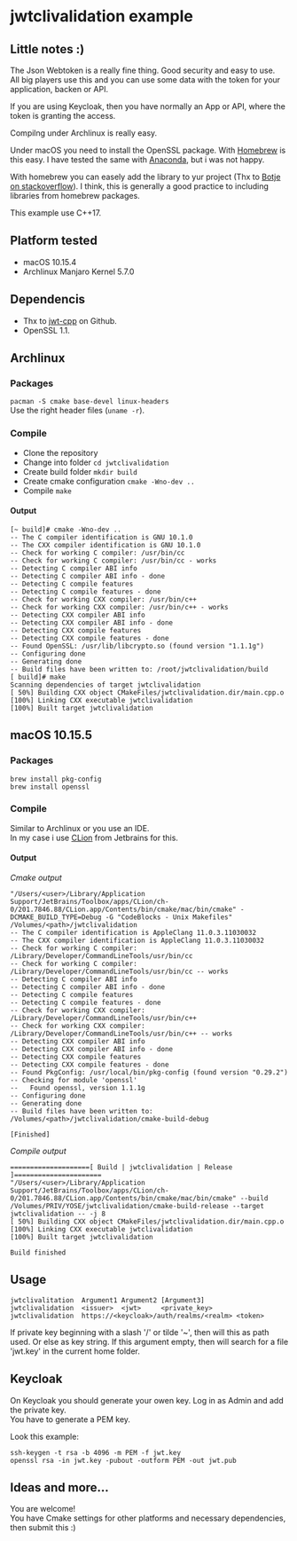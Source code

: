 # jwtclivalidation example


## Little notes :)

The Json Webtoken is a really fine thing. Good security and easy to use.  
All big players use this and you can use some data with the token for your application, backen or API.  

If you are using Keycloak, then you have normally an App or API, where the token is granting the access.  

Compilng under Archlinux is really easy.

Under macOS you need to install the OpenSSL package. With [Homebrew](https://brew.sh) is this easy.
I have tested the same with [Anaconda](https://anaconda.org), but i was not happy.  

With homebrew you can easely add the library to yur project (Thx to [Botje on stackoverflow](https://stackoverflow.com/questions/59229392/how-can-i-edit-a-cmakelist-txt-file-on-clion-to-take-ldflags-and-cppflags)).
I think, this is generally a good practice to including libraries from homebrew packages.

This example use C++17.



## Platform tested

- macOS 10.15.4  
- Archlinux Manjaro Kernel 5.7.0



## Dependencis

- Thx to [jwt-cpp](https://github.com/Thalhammer/jwt-cpp) on Github.  
- OpenSSL 1.1.  



## Archlinux

### Packages

`pacman -S cmake base-devel linux-headers`  
Use the right header files (`uname -r`).  

### Compile

- Clone the repository  
- Change into folder `cd jwtclivalidation`  
- Create build folder `mkdir build`  
- Create cmake configuration `cmake -Wno-dev ..`  
- Compile `make`  

#### Output

```shell script
[~ build]# cmake -Wno-dev ..
-- The C compiler identification is GNU 10.1.0
-- The CXX compiler identification is GNU 10.1.0
-- Check for working C compiler: /usr/bin/cc
-- Check for working C compiler: /usr/bin/cc - works
-- Detecting C compiler ABI info
-- Detecting C compiler ABI info - done
-- Detecting C compile features
-- Detecting C compile features - done
-- Check for working CXX compiler: /usr/bin/c++
-- Check for working CXX compiler: /usr/bin/c++ - works
-- Detecting CXX compiler ABI info
-- Detecting CXX compiler ABI info - done
-- Detecting CXX compile features
-- Detecting CXX compile features - done
-- Found OpenSSL: /usr/lib/libcrypto.so (found version "1.1.1g")
-- Configuring done
-- Generating done
-- Build files have been written to: /root/jwtclivalidation/build
[ build]# make
Scanning dependencies of target jwtclivalidation
[ 50%] Building CXX object CMakeFiles/jwtclivalidation.dir/main.cpp.o
[100%] Linking CXX executable jwtclivalidation
[100%] Built target jwtclivalidation
```



## macOS 10.15.5

### Packages

`brew install pkg-config`  
`brew install openssl`  

### Compile

Similar to Archlinux or you use an IDE.  
In my case i use [CLion](https://www.jetbrains.com/clion/) from Jetbrains for this.

#### Output

*Cmake output*

```shell script
"/Users/<user>/Library/Application Support/JetBrains/Toolbox/apps/CLion/ch-0/201.7846.88/CLion.app/Contents/bin/cmake/mac/bin/cmake" -DCMAKE_BUILD_TYPE=Debug -G "CodeBlocks - Unix Makefiles" /Volumes/<path>/jwtclivalidation
-- The C compiler identification is AppleClang 11.0.3.11030032
-- The CXX compiler identification is AppleClang 11.0.3.11030032
-- Check for working C compiler: /Library/Developer/CommandLineTools/usr/bin/cc
-- Check for working C compiler: /Library/Developer/CommandLineTools/usr/bin/cc -- works
-- Detecting C compiler ABI info
-- Detecting C compiler ABI info - done
-- Detecting C compile features
-- Detecting C compile features - done
-- Check for working CXX compiler: /Library/Developer/CommandLineTools/usr/bin/c++
-- Check for working CXX compiler: /Library/Developer/CommandLineTools/usr/bin/c++ -- works
-- Detecting CXX compiler ABI info
-- Detecting CXX compiler ABI info - done
-- Detecting CXX compile features
-- Detecting CXX compile features - done
-- Found PkgConfig: /usr/local/bin/pkg-config (found version "0.29.2") 
-- Checking for module 'openssl'
--   Found openssl, version 1.1.1g
-- Configuring done
-- Generating done
-- Build files have been written to: /Volumes/<path>/jwtclivalidation/cmake-build-debug

[Finished]
```

*Compile output*

```shell script
====================[ Build | jwtclivalidation | Release ]======================
"/Users/<user>/Library/Application Support/JetBrains/Toolbox/apps/CLion/ch-0/201.7846.88/CLion.app/Contents/bin/cmake/mac/bin/cmake" --build /Volumes/PRIV/YOSE/jwtclivalidation/cmake-build-release --target jwtclivalidation -- -j 8
[ 50%] Building CXX object CMakeFiles/jwtclivalidation.dir/main.cpp.o
[100%] Linking CXX executable jwtclivalidation
[100%] Built target jwtclivalidation

Build finished
```


## Usage

```shell script
jwtclivalitation  Argument1 Argument2 [Argument3]
jwtclivalidation  <issuer>  <jwt>     <private_key>  
jwtclivalidation  https://<keycloak>/auth/realms/<realm> <token>
```

If private key beginning with a slash '/' or tilde '~', then will this as path used. Or else as key string.
If this argument empty, then will search for a file 'jwt.key' in the current home folder.  


## Keycloak

On Keycloak you should generate your owen key. Log in as Admin and add the private key.  
You have to generate a PEM key.  

Look this example:  
```shell script
ssh-keygen -t rsa -b 4096 -m PEM -f jwt.key
openssl rsa -in jwt.key -pubout -outform PEM -out jwt.pub
```


## Ideas and more...

You are welcome!  
You have Cmake settings for other platforms and necessary dependencies, then submit this :)